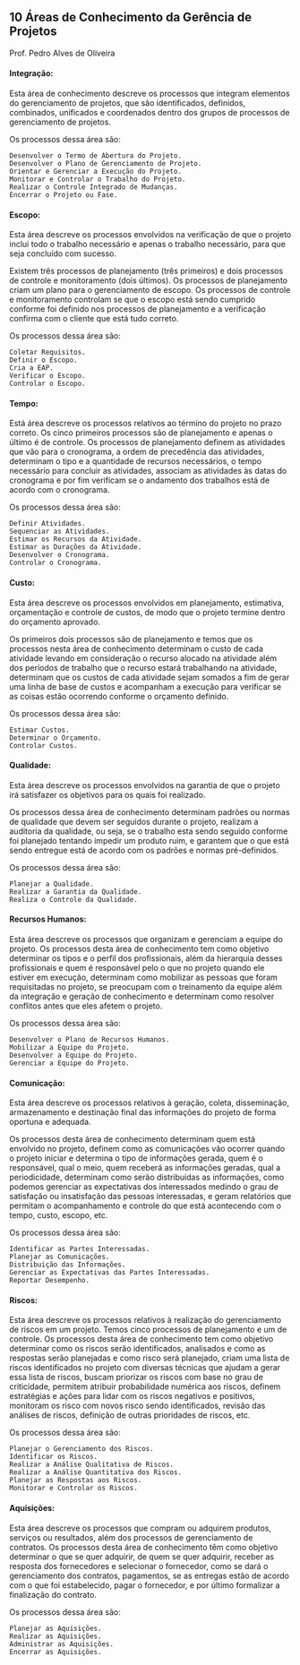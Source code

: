 ## 10 Áreas de Conhecimento da Gerência de Projetos

Prof. Pedro Alves de Oliveira

#### Integração: 
Esta área de conhecimento descreve os processos que integram elementos do gerenciamento de projetos, que são identificados, definidos, combinados, unificados e coordenados dentro dos grupos de processos de gerenciamento de projetos.

Os processos dessa área são:

    Desenvolver o Termo de Abertura do Projeto.
    Desenvolver o Plano de Gerenciamento de Projeto.
    Orientar e Gerenciar a Execução do Projeto.
    Monitorar e Controlar o Trabalho do Projeto.
    Realizar o Controle Integrado de Mudanças.
    Encerrar o Projeto ou Fase.

#### Escopo: 
Esta área descreve os processos envolvidos na verificação de que o projeto inclui todo o trabalho necessário e apenas o trabalho necessário, para que seja concluído com sucesso.

Existem três processos de planejamento (três primeiros) e dois processos de controle e monitoramento (dois últimos). Os processos de planejamento criam um plano para o gerenciamento de escopo. Os processos de controle e monitoramento controlam se que o escopo está sendo cumprido conforme foi definido nos processos de planejamento e a verificação confirma com o cliente que está tudo correto.

Os processos dessa área são:

    Coletar Requisitos.
    Definir o Escopo.
    Cria a EAP.
    Verificar o Escopo.
    Controlar o Escopo.


#### Tempo: 
Está área descreve os processos relativos ao término do projeto no prazo correto. Os cinco primeiros processos são de planejamento e apenas o último é de controle. Os processos de planejamento definem as atividades que vão para o cronograma, a ordem de precedência das atividades, determinam o tipo e a quantidade de recursos necessários, o tempo necessário para concluir as atividades, associam as atividades às datas do cronograma e por fim verificam se o andamento dos trabalhos está de acordo com o cronograma.

Os processos dessa área são:

    Definir Atividades.
    Sequenciar as Atividades.
    Estimar os Recursos da Atividade.
    Estimar as Durações da Atividade.
    Desenvolver o Cronograma.
    Controlar o Cronograma.

#### Custo:
Esta área descreve os processos envolvidos em planejamento, estimativa, orçamentação e controle de custos, de modo que o projeto termine dentro do orçamento aprovado.

Os primeiros dois processos são de planejamento e temos que os processos nesta área de conhecimento determinam o custo de cada atividade levando em consideração o recurso alocado na atividade além dos períodos de trabalho que o recurso estará trabalhando na atividade, determinam que os custos de cada atividade sejam somados a fim de gerar uma linha de base de custos e acompanham a execução para verificar se as coisas estão ocorrendo conforme o orçamento definido.

Os processos dessa área são:

    Estimar Custos.
    Determinar o Orçamento.
    Controlar Custos.

#### Qualidade: 
Esta área descreve os processos envolvidos na garantia de que o projeto irá satisfazer os objetivos para os quais foi realizado.

Os processos dessa área de conhecimento determinam padrões ou normas de qualidade que devem ser seguidos durante o projeto, realizam a auditoria da qualidade, ou seja, se o trabalho esta sendo seguido conforme foi planejado tentando impedir um produto ruim, e garantem que o que está sendo entregue está de acordo com os padrões e normas pré-definidos.

Os processos dessa área são:

    Planejar a Qualidade.
    Realizar a Garantia da Qualidade.
    Realiza o Controle da Qualidade.

#### Recursos Humanos: 
Esta área descreve os processos que organizam e gerenciam a equipe do projeto. Os processos desta área de conhecimento tem como objetivo determinar os tipos e o perfil dos profissionais, além da hierarquia desses profissionais e quem é responsável pelo o que no projeto quando ele estiver em execução, determinam como mobilizar as pessoas que foram requisitadas no projeto, se preocupam com o treinamento da equipe além da integração e geração de conhecimento e determinam como resolver conflitos antes que eles afetem o projeto.

Os processos dessa área são:

    Desenvolver o Plano de Recursos Humanos.
    Mobilizar a Equipe do Projeto.
    Desenvolver a Equipe do Projeto.
    Gerenciar a Equipe do Projeto.

#### Comunicação: 
Esta área descreve os processos relativos à geração, coleta, disseminação, armazenamento e destinação final das informações do projeto de forma oportuna e adequada.

Os processos desta área de conhecimento determinam quem está envolvido no projeto, definem como as comunicações vão ocorrer quando o projeto iniciar e determina o tipo de informações gerada, quem é o responsável, qual o meio, quem receberá as informações geradas, qual a periodicidade, determinam como serão distribuídas as informações, como podemos gerenciar as expectativas dos interessados medindo o grau de satisfação ou insatisfação das pessoas interessadas, e geram relatórios que permitam o acompanhamento e controle do que está acontecendo com o tempo, custo, escopo, etc.

Os processos dessa área são:

    Identificar as Partes Interessadas.
    Planejar as Comunicações.
    Distribuição das Informações.
    Gerenciar as Expectativas das Partes Interessadas.
    Reportar Desempenho.


#### Riscos: 
Esta área descreve os processos relativos à realização do gerenciamento de riscos em um projeto. Temos cinco processos de planejamento e um de controle. Os processos desta área de conhecimento tem como objetivo determinar como os riscos serão identificados, analisados e como as respostas serão planejadas e como risco será planejado, criam uma lista de riscos identificados no projeto com diversas técnicas que ajudam a gerar essa lista de riscos, buscam priorizar os riscos com base no grau de criticidade, permitem atribuir probabilidade numérica aos riscos, definem estratégias e ações para lidar com os riscos negativos e positivos, monitoram os risco com novos risco sendo identificados, revisão das análises de riscos, definição de outras prioridades de riscos, etc.

Os processos dessa área são:

    Planejar o Gerenciamento dos Riscos.
    Identificar os Riscos.
    Realizar a Análise Qualitativa de Riscos.
    Realizar a Análise Quantitativa dos Riscos.
    Planejar as Respostas aos Riscos.
    Monitorar e Controlar os Riscos.

#### Aquisições:
Esta área descreve os processos que compram ou adquirem produtos, serviços ou resultados, além dos processos de gerenciamento de contratos. Os processos desta área de conhecimento têm como objetivo determinar o que se quer adquirir, de quem se quer adquirir, receber as resposta dos fornecedores e selecionar o fornecedor, como se dará o gerenciamento dos contratos, pagamentos, se as entregas estão de acordo com o que foi estabelecido, pagar o fornecedor, e por último formalizar a finalização do contrato.

Os processos dessa área são:

    Planejar as Aquisições.
    Realizar as Aquisições.
    Administrar as Aquisições.
    Encerrar as Aquisições.




